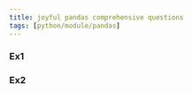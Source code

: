```yaml
---
title: joyful pandas comprehensive questions
tags: [python/module/pandas]
---
```





### Ex1




### Ex2




